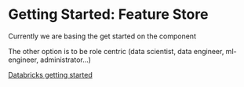 # Getting Started: Feature Store

Currently we are basing the get started on the component

The other option is to be role centric (data scientist, data engineer, ml-engineer, administrator...)

<a href="https://docs.databricks.com/getting-started/index.html">Databricks getting started</a>
